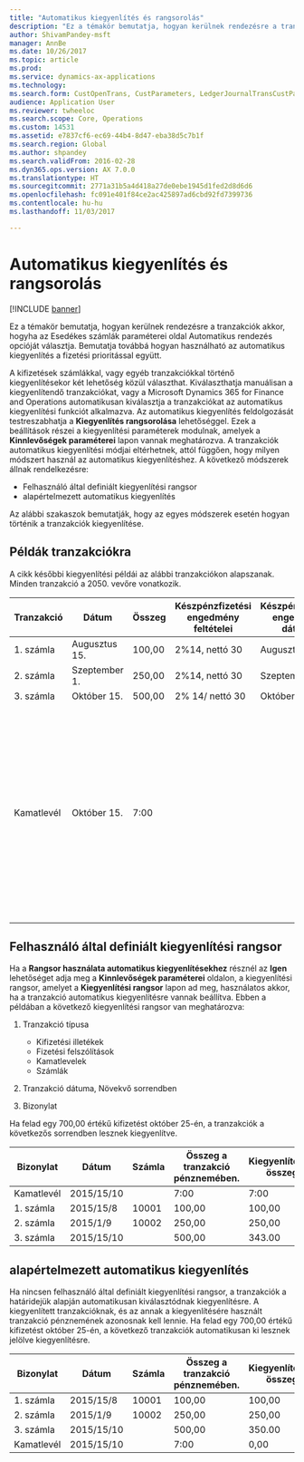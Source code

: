 ```yaml
---
title: "Automatikus kiegyenlítés és rangsorolás"
description: "Ez a témakör bemutatja, hogyan kerülnek rendezésre a tranzakciók akkor, hogyha az Esedékes számlák paraméterei oldal Automatikus rendezés opcióját választja. Bemutatja továbbá hogyan használható az automatikus kiegyenlítés a fizetési prioritással együtt."
author: ShivamPandey-msft
manager: AnnBe
ms.date: 10/26/2017
ms.topic: article
ms.prod: 
ms.service: dynamics-ax-applications
ms.technology: 
ms.search.form: CustOpenTrans, CustParameters, LedgerJournalTransCustPaym
audience: Application User
ms.reviewer: twheeloc
ms.search.scope: Core, Operations
ms.custom: 14531
ms.assetid: e7837cf6-ec69-44b4-8d47-eba38d5c7b1f
ms.search.region: Global
ms.author: shpandey
ms.search.validFrom: 2016-02-28
ms.dyn365.ops.version: AX 7.0.0
ms.translationtype: HT
ms.sourcegitcommit: 2771a31b5a4d418a27de0ebe1945d1fed2d8d6d6
ms.openlocfilehash: fc091e401f84ce2ac425897ad6cbd92fd7399736
ms.contentlocale: hu-hu
ms.lasthandoff: 11/03/2017

---
```


# <a name="automatic-settlement-and-prioritization"></a>Automatikus kiegyenlítés és rangsorolás

[!INCLUDE [banner](../includes/banner.md)]

Ez a témakör bemutatja, hogyan kerülnek rendezésre a tranzakciók akkor, hogyha az Esedékes számlák paraméterei oldal Automatikus rendezés opcióját választja. Bemutatja továbbá hogyan használható az automatikus kiegyenlítés a fizetési prioritással együtt.

A kifizetések számlákkal, vagy egyéb tranzakciókkal történő kiegyenlítésekor két lehetőség közül választhat. Kiválaszthatja manuálisan a kiegyenlítendő tranzakciókat, vagy a Microsoft Dynamics 365 for Finance and Operations automatikusan kiválasztja a tranzakciókat az automatikus kiegyenlítési funkciót alkalmazva. Az automatikus kiegyenlítés feldolgozását testreszabhatja a **Kiegyenlítés rangsorolása** lehetőséggel. Ezek a beállítások részei a kiegyenlítési paraméterek modulnak, amelyek a **Kinnlevőségek paraméterei** lapon vannak meghatározva. A tranzakciók automatikus kiegyenlítési módjai eltérhetnek, attól függően, hogy milyen módszert használ az automatikus kiegyenlítéshez. A következő módszerek állnak rendelkezésre:

-   Felhasználó által definiált kiegyenlítési rangsor
-   alapértelmezett automatikus kiegyenlítés

Az alábbi szakaszok bemutatják, hogy az egyes módszerek esetén hogyan történik a tranzakciók kiegyenlítése.

## <a name="example-transactions"></a>Példák tranzakciókra
A cikk későbbi kiegyenlítési példái az alábbi tranzakciókon alapszanak. Minden tranzakció a 2050. vevőre vonatkozik.

| Tranzakció   | Dátum        | Összeg | Készpénzfizetési engedmény feltételei | Készpénzfizetési engedmény dátuma | Megjegyzések                                                                                                                                                                                      |
|---------------|-------------|--------|---------------------|--------------------|-----------------------------------------------------------------------------------------------------------------------------------------------------------------------------------------------|
| 1. számla     | Augusztus 15.   | 100,00 | 2%14, nettó 30        | Augusztus 29.          |                                                                                                                                                                                               |
| 2. számla     | Szeptember 1. | 250,00 | 2%14, nettó 30        | Szeptember 15.       |                                                                                                                                                                                               |
| 3. számla     | Október 15.  | 500,00 | 2% 14/ nettó 30        | Október 29.         |                                                                                                                                                                                               |
| Kamatlevél | Október 15.  | 7:00   |                     |                    | A kamatlevél az 1. és a 2. számlára vonatkozik. Az összeg kiszámolása során a 30 napja vagy annál régebben lejárt számlák esetében 2 százalékos kamat kerül felszámolásra. Példa: 0,02 × (100,00 + 250,00) = 7,00. |

## <a name="user-defined-settlement-priority"></a>Felhasználó által definiált kiegyenlítési rangsor
Ha a **Rangsor használata automatikus kiegyenlítésekhez** résznél az **Igen** lehetőséget adja meg a **Kinnlevőségek paraméterei** oldalon, a kiegyenlítési rangsor, amelyet a **Kiegyenlítési rangsor** lapon ad meg, használatos akkor, ha a tranzakció automatikus kiegyenlítésre vannak beállítva. Ebben a példában a következő kiegyenlítési rangsor van meghatározva:

1.  Tranzakció típusa
    -   Kifizetési illetékek
    -   Fizetési felszólítások
    -   Kamatlevelek
    -   Számlák

2.  Tranzakció dátuma, Növekvő sorrendben
3.  Bizonylat

Ha felad egy 700,00 értékű kifizetést október 25-én, a tranzakciók a következős sorrendben lesznek kiegyenlítve.

| Bizonylat       | Dátum       | Számla | Összeg a tranzakció pénznemében. | Kiegyenlítendő összeg | Egyenleg | Pénznem |
|---------------|------------|---------|--------------------------------|------------------|---------|----------|
| Kamatlevél | 2015/15/10 |         | 7:00                           | 7:00             | 0,00    | dollár      |
| 1. számla     | 2015/15/8  | 10001   | 100,00                         | 100,00           | 0,00    | dollár      |
| 2. számla     | 2015/1/9   | 10002   | 250,00                         | 250,00           | 0,00    | dollár      |
| 3. számla     | 2015/15/10 |         | 500,00                         | 343.00           | 157.00  | dollár      |

## <a name="default-automatic-settlement"></a>alapértelmezett automatikus kiegyenlítés
Ha nincsen felhasználó által definiált kiegyenlítési rangsor, a tranzakciók a határidejük alapján automatikusan kiválasztódnak kiegyenlítésre. A kiegyenlített tranzakcióknak, és az annak a kiegyenlítésére használt tranzakció pénznemének azonosnak kell lennie. Ha felad egy 700,00 értékű kifizetést október 25-én, a következő tranzakciók automatikusan ki lesznek jelölve kiegyenlítésre.

| Bizonylat       | Dátum       | Számla | Összeg a tranzakció pénznemében. | Kiegyenlítendő összeg | Egyenleg | Pénznem |
|---------------|------------|---------|--------------------------------|------------------|---------|----------|
| 1. számla     | 2015/15/8  | 10001   | 100,00                         | 100,00           | 0,00    | dollár      |
| 2. számla     | 2015/1/9   | 10002   | 250,00                         | 250,00           | 0,00    | dollár      |
| 3. számla     | 2015/15/10 |         | 500,00                         | 350.00           | 150,00  | dollár      |
| Kamatlevél | 2015/15/10 |         | 7:00                           | 0,00             | 0,00    | dollár      |






